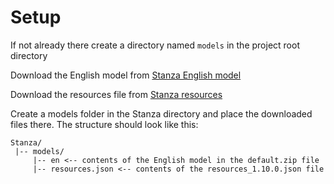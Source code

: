 # Setup

If not already there create a directory named `models` in the project root directory

Download the English model from [Stanza English model](https://huggingface.co/stanfordnlp/stanza-en/blob/main/models/default.zip) 

Download the resources file from [Stanza resources](https://github.com/stanfordnlp/stanza-resources/blob/main/resources_1.10.0.json)

Create a models folder in the Stanza directory and place the downloaded files there. The structure should look like this:

```
Stanza/
 |-- models/
     |-- en <-- contents of the English model in the default.zip file
     |-- resources.json <-- contents of the resources_1.10.0.json file

```
